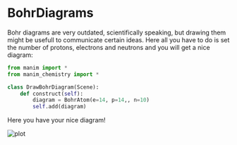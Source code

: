 # BohrDiagrams

Bohr diagrams are very outdated, scientifically speaking, but drawing them might be usefull to communicate certain ideas. Here all you have to do is set the number of protons, electrons and neutrons and you will get a nice diagram:

```python
from manim import *
from manim_chemistry import *

class DrawBohrDiagram(Scene):
    def construct(self):
        diagram = BohrAtom(e=14, p=14,, n=10)
        self.add(diagram)
```
Here you have your nice diagram!

![plot](../../../examples/examples_assets/BohrDiagram_ManimCE_v0.17.3.png)
